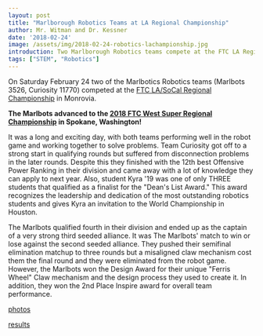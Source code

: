 ```yaml
---
layout: post
title: "Marlborough Robotics Teams at LA Regional Championship"
author: Mr. Witman and Dr. Kessner
date: '2018-02-24'
image: /assets/img/2018-02-24-robotics-lachampionship.jpg
introduction: Two Marlborough Robotics teams compete at the FTC LA Regional Championship in Monrovia.
tags: ["STEM", "Robotics"]
---
```


On Saturday February 24 two of the Marlbotics Robotics teams (Marlbots 3526,
Curiosity 11770) competed at the [FTC LA/SoCal Regional
Championship](http://www.firsttechsocal.org/) in Monrovia.

__The Marlbots advanced to the [2018 FTC West Super Regional
Championship](http://gettravel.com/ftc-west-super-regional-championship/) in
Spokane, Washington!__

It was a long and exciting day, with both teams performing well in the robot
game and working together to solve problems. Team Curiosity got off to a strong
start in qualifying rounds but suffered from disconnection problems in the
later rounds. Despite this they finished with the 12th best Offensive Power
Ranking in their division and came away with a lot of knowledge they can apply
to next year. Also, student Kyra '19 was one of only THREE students that
qualified as a finalist for the "Dean's List Award." This award recognizes the
leadership and dedication of the most outstanding robotics students and gives
Kyra an invitation to the World Championship in Houston. 

The Marlbots qualified fourth in their division and ended up as the captain of
a very strong third seeded alliance. It was The Marlbots' match to win or lose
against the second seeded alliance. They pushed their semifinal elimination
matchup to three rounds but a misaligned claw mechanism cost them the final
round and they were eliminated from the robot game. However, the Marlbots won
the Design Award for their unique "Ferris Wheel" Claw mechanism and the design
process they used to create it. In addition, they won the 2nd Place Inspire
award for overall team performance.

[photos](https://photos.app.goo.gl/SOI33h1BjyNgpFEC2)  

[results](https://ftcscores.com/event/r3qQwMok)  

